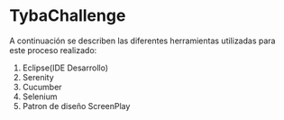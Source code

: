 # TybaChallenge
A continuación se describen las diferentes herramientas utilizadas para este proceso realizado:
1.	Eclipse(IDE Desarrollo)
2.	Serenity
3.	Cucumber
4.	Selenium
5.	Patron de diseño ScreenPlay
